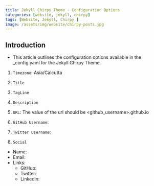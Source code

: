 ```yaml
---
title: Jekyll Chirpy Theme - Configuration Options
categories: [website, jekyll, chirpy]
tags: [Website, Jekyll, Chirpy ]
image: /assets/img/website/chirpy-posts.jpg
---
```


## Introduction

- This article outlines the configuration options available in the _config.yaml for the Jekyll Chirpy Theme.

1. `Timezone`:  Asia/Calcutta

2. `Title`

3. `TagLine`

4. `Description`

5. `URL`: The value of the url should be <github_username>.github.io

6. `GitHub Username`:

7. `Twitter Username`:

8. `Social`

- Name:
- Email:
- Links:
  - GitHub:
  - Twitter:
  - Linkedin:

